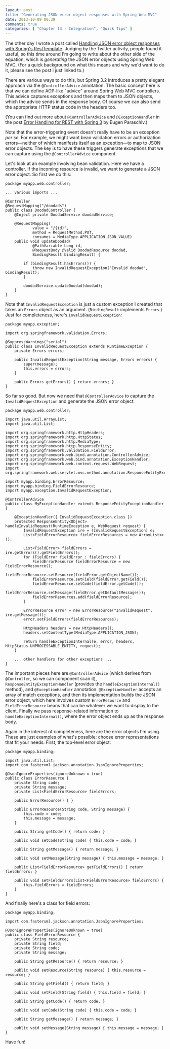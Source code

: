 ```yaml
---
layout: post
title: "Generating JSON error object responses with Spring Web MVC"
date: 2013-10-09 00:39
comments: true
categories: [ "Chapter 13 - Integration", "Quick Tips" ]
---
```

The other day I wrote a post called [Handling JSON error object responses with Spring's RestTemplate](http://springinpractice.com/2013/10/07/handling-json-error-object-responses-with-springs-resttemplate/). Judging by the Twitter activity, people found it useful, so this time around I'm going to write about the other side of the equation, which is *generating* the JSON error objects using Spring Web MVC. (For a quick background on what this means and why we'd want to do it, please see the post I just linked to.)

There are various ways to do this, but Spring 3.2 introduces a pretty elegant approach via the `@ControllerAdvice` annotation. The basic concept here is that we can define AOP-like "advice" around Spring Web MVC controllers. This advice captures exceptions and then maps them to JSON objects, which the advice sends in the response body. Of course we can also send the appropriate HTTP status code in the headers too.

<!-- more -->

(You can find out more about `@ControllerAdvice` and `@ExceptionHandler` in the post [Error Handling for REST with Spring 3](http://www.baeldung.com/2013/01/31/exception-handling-for-rest-with-spring-3-2/) by Eugen Paraschiv.)

Note that the error-triggering event doesn't really have to be an exception *per se*. For example, we might want bean validation errors or authorization errors&mdash;neither of which manifests itself as an exception&mdash;to map to JSON error objects. The key is to have these triggers generate exceptions that we can capture using the `@ControllerAdvice` component.

Let's look at an example involving bean validation. Here we have a controller. If the incoming resource is invalid, we want to generate a JSON error object. So first we do this:

    package myapp.web.controller;
    
    ... various imports ...
    
    @Controller
    @RequestMapping("/doodads")
    public class DoodadController {
        @Inject private DoodadService doodadService;
        
        @RequestMapping(
                value = "/{id}",
                method = RequestMethod.PUT,
                consumes = MediaType.APPLICATION_JSON_VALUE)
        public void updateDoodad(
                @PathVariable Long id,
                @RequestBody @Valid DoodadResource doodad,
                BindingResult bindingResult) {
            
            if (bindingResult.hasErrors()) {
                throw new InvalidRequestException("Invalid doodad", bindingResult);
            }
            
            doodadService.updateDoodad(doodad);
        }   
    }

Note that `InvalidRequestException` is just a custom exception I created that takes an `Errors` object as an argument. (`BindingResult` implements `Errors`.) Just for completeness, here's `InvalidRequestException`:

    package myapp.exception;
    
    import org.springframework.validation.Errors;
    
    @SuppressWarnings("serial")
    public class InvalidRequestException extends RuntimeException {
        private Errors errors;
        
        public InvalidRequestException(String message, Errors errors) {
            super(message);
            this.errors = errors;
        }
        
        public Errors getErrors() { return errors; }
    }

So far so good. But now we need that `@ControllerAdvice` to capture the `InvalidRequestException` and generate the JSON error object:

    package myapp.web.controller;
    
    import java.util.ArrayList;
    import java.util.List;
    
    import org.springframework.http.HttpHeaders;
    import org.springframework.http.HttpStatus;
    import org.springframework.http.MediaType;
    import org.springframework.http.ResponseEntity;
    import org.springframework.validation.FieldError;
    import org.springframework.web.bind.annotation.ControllerAdvice;
    import org.springframework.web.bind.annotation.ExceptionHandler;
    import org.springframework.web.context.request.WebRequest;
    import org.springframework.web.servlet.mvc.method.annotation.ResponseEntityExceptionHandler;
    
    import myapp.binding.ErrorResource;
    import myapp.binding.FieldErrorResource;
    import myapp.exception.InvalidRequestException;
    
    @ControllerAdvice
    public class MyExceptionHandler extends ResponseEntityExceptionHandler {
        
        @ExceptionHandler({ InvalidRequestException.class })
        protected ResponseEntity<Object> handleInvalidRequest(RuntimeException e, WebRequest request) {
            InvalidRequestException ire = (InvalidRequestException) e;
            List<FieldErrorResource> fieldErrorResources = new ArrayList<>();
            
            List<FieldError> fieldErrors = ire.getErrors().getFieldErrors();
            for (FieldError fieldError : fieldErrors) {
                FieldErrorResource fieldErrorResource = new FieldErrorResource();
                fieldErrorResource.setResource(fieldError.getObjectName());
                fieldErrorResource.setField(fieldError.getField());
                fieldErrorResource.setCode(fieldError.getCode());
                fieldErrorResource.setMessage(fieldError.getDefaultMessage());
                fieldErrorResources.add(fieldErrorResource);
            }
            
            ErrorResource error = new ErrorResource("InvalidRequest", ire.getMessage());
            error.setFieldErrors(fieldErrorResources);
    
            HttpHeaders headers = new HttpHeaders();
            headers.setContentType(MediaType.APPLICATION_JSON);
            
            return handleExceptionInternal(e, error, headers, HttpStatus.UNPROCESSABLE_ENTITY, request);
        }
        
        ... other handlers for other exceptions ...
    }

The important pieces here are `@ControllerAdvice` (which derives from `@Controller`, so we can component scan it), `ResponseEntityExceptionHandler` (provides the `handleExceptionInternal()` method), and `@ExceptionHandler` annotation. `@ExceptionHandler` accepts an array of match exceptions, and then its implementation builds the JSON error object, which here involves custom `ErrorResource` and `FieldErrorResource` beans that can be whatever we want to display to the client. Finally we pass response-related information to `handleExceptionInternal()`, where the error object ends up as the response body.

Again in the interest of completeness, here are the error objects I'm using. These are just examples of what's possible; choose error representations that fit your needs. First, the top-level error object:

    package myapp.binding;
    
    import java.util.List;
    import com.fasterxml.jackson.annotation.JsonIgnoreProperties;
    
    @JsonIgnoreProperties(ignoreUnknown = true)
    public class ErrorResource {
        private String code;
        private String message;
        private List<FieldErrorResource> fieldErrors;
        
        public ErrorResource() { }
        
        public ErrorResource(String code, String message) {
            this.code = code;
            this.message = message;
        }
        
        public String getCode() { return code; }
        
        public void setCode(String code) { this.code = code; }
        
        public String getMessage() { return message; }
        
        public void setMessage(String message) { this.message = message; }
        
        public List<FieldErrorResource> getFieldErrors() { return fieldErrors; }
        
        public void setFieldErrors(List<FieldErrorResource> fieldErrors) {
            this.fieldErrors = fieldErrors;
        }
    }

And finally here's a class for field errors:

    package myapp.binding;
    
    import com.fasterxml.jackson.annotation.JsonIgnoreProperties;
    
    @JsonIgnoreProperties(ignoreUnknown = true)
    public class FieldErrorResource {
        private String resource;
        private String field;
        private String code;
        private String message;
        
        public String getResource() { return resource; }
        
        public void setResource(String resource) { this.resource = resource; }
        
        public String getField() { return field; }
        
        public void setField(String field) { this.field = field; }
        
        public String getCode() { return code; }
        
        public void setCode(String code) { this.code = code; }
        
        public String getMessage() { return message; }
        
        public void setMessage(String message) { this.message = message; }
    }

Have fun!

